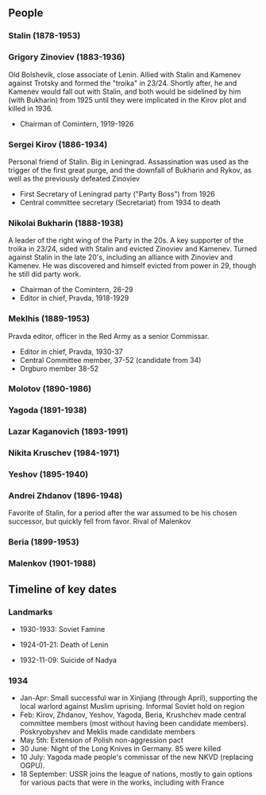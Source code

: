 ## People
### Stalin (1878-1953)
### Grigory Zinoviev (1883-1936)
Old Bolshevik, close associate of Lenin. Allied with Stalin and Kamenev against Trotsky and formed the "troika" in 23/24. Shortly after, he and Kamenev would fall out with Stalin, and both would be sidelined by him (with Bukharin) from 1925 until they were implicated in the Kirov plot and killed in 1936.

* Chairman of Comintern, 1919-1926

### Sergei Kirov (1886-1934)
Personal friend of Stalin. Big in Leningrad. Assassination was used as the trigger of the first great purge, and the downfall of Bukharin and Rykov, as well as the previously defeated Zinoviev

* First Secretary of Leningrad party ("Party Boss") from 1926
* Central committee secretary (Secretariat) from 1934 to death

### Nikolai Bukharin (1888-1938)
A leader of the right wing of the Party in the 20s. A key supporter of the troika in 23/24, sided with Stalin and evicted Zinoviev and Kamenev. Turned against Stalin in the late 20's, including an alliance with Zinoviev and Kamenev. He was discovered and himself evicted from power in 29, though he still did party work.

* Chairman of the Comintern, 26-29
* Editor in chief, Pravda, 1918-1929

### Meklhis (1889-1953)
Pravda editor, officer in the Red Army as a senior Commissar.

* Editor in chief, Pravda, 1930-37
* Central Committee member, 37-52 (candidate from 34)
* Orgburo member 38-52

### Molotov (1890-1986)
### Yagoda (1891-1938)
### Lazar Kaganovich (1893-1991)
### Nikita Kruschev (1984-1971)
### Yeshov (1895-1940)
### Andrei Zhdanov (1896-1948)
Favorite of Stalin, for a period after the war assumed to be his chosen successor, but quickly fell from favor. Rival of Malenkov

### Beria (1899-1953)
### Malenkov (1901-1988)

## Timeline of key dates

### Landmarks
* 1930-1933: Soviet Famine

* 1924-01-21: Death of Lenin
* 1932-11-09: Suicide of Nadya

### 1934
* Jan-Apr: Small successful war in Xinjiang (through April), supporting the local warlord against Muslim uprising. Informal Soviet hold on region
* Feb: Kirov, Zhdanov, Yeshov, Yagoda, Beria, Krushchev made central committee members (most without having been candidate members). Poskryobyshev and Meklis made candidate members
* May 5th: Extension of Polish non-aggression pact
* 30 June: Night of the Long Knives in Germany. 85 were killed
* 10 July: Yagoda made people's commissar of the new NKVD (replacing OGPU).
* 18 September: USSR joins the league of nations, mostly to gain options for various pacts that were in the works, including with France

